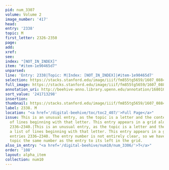 ```yaml
---
pid: num_3307
volume: Volume 2
image_number: '417'
head:
entry: '2338'
topic: M
first_letter: 2326-2350
page:
add:
xref:
see:
index: "[NOT_IN_INDEX]"
item: "#item-1e90465d7"
unparsed:
line: 'Entry: 2338|Topic: M|Index: [NOT_IN_INDEX]|#item-1e90465d7'
selection: https://stacks.stanford.edu/image/iiif/fm855tg5659/1607_0884/570,3298,1269,203/full/0/default.jpg
full_image: https://stacks.stanford.edu/image/iiif/fm855tg5659/1607_0884/full/full/0/default.jpg
annotation_uri: http://beehive-anno.library.upenn.edu/annotation/1680101027158
sort_value: '241713298'
insertion:
thumbnail: https://stacks.stanford.edu/image/iiif/fm855tg5659/1607_0884/570,3298,600,180/250,/0/default.jpg
label: 2338. M
location: "<a href='/digital-beehive/toc/toc2_407/'>Full Page</a>"
issue: This is an unusual entry, as the topic is a letter and the content is a list
  of lines beginning with that letter. This entry appears in a grid along with entries
  2336–2340.|This is an unusual entry, as the topic is a letter and the content is
  a list of lines beginning with that letter. This entry appears in a grid along with
  entries 2336–2340. The entry number is not entirely clear, so we have assigned this
  topic the same number as the entry to its left in the grid.
also_in_entry: "<a href='/digital-beehive/num10/num_3306/'>T</a>"
order: '108'
layout: alpha_item
collection: num10
---
```

